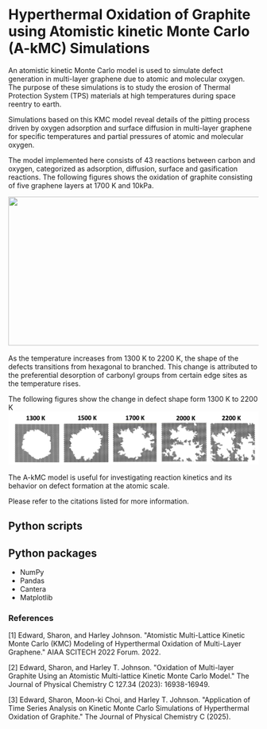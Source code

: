 # Hyperthermal Oxidation of Graphite using Atomistic kinetic Monte Carlo (A-kMC) Simulations
An atomistic kinetic Monte Carlo model is used to simulate defect generation in multi-layer graphene due to atomic and molecular oxygen. The purpose of these simulations is to study the erosion of Thermal Protection System (TPS) materials at high temperatures during space reentry to earth. 

Simulations based on this KMC model reveal details of the pitting process driven by oxygen adsorption and surface diffusion in multi-layer graphene for specific temperatures and partial pressures of atomic and molecular oxygen. 

The model implemented here consists of 43 reactions between carbon and oxygen, categorized as adsorption, diffusion, surface and gasification reactions. The following figures shows the oxidation of graphite consisting of five graphene layers at 1700 K and 10kPa.

<div style="text-align: center;">
<img src="Images/oxidation_1700K_10kPa.png" width="600" height="300">
</div>

As the temperature increases from 1300 K to 2200 K, the shape of the defects transitions from hexagonal to branched. This change is attributed to the preferential desorption of carbonyl groups from certain edge sites as the temperature rises.

The following figures show the change in defect shape form 1300 K to 2200 K
![Image](Images/temperatures.jpg)

The A-kMC model is useful for investigating reaction kinetics and its behavior on defect formation at the atomic scale.

Please refer to the citations listed for more information.

## Python scripts


## Python packages
- NumPy
- Pandas
- Cantera
- Matplotlib

### References
[1] Edward, Sharon, and Harley Johnson. "Atomistic Multi-Lattice Kinetic Monte Carlo (KMC) Modeling of Hyperthermal Oxidation of Multi-Layer Graphene." AIAA SCITECH 2022 Forum. 2022.

[2] Edward, Sharon, and Harley T. Johnson. "Oxidation of Multi-layer Graphite Using an Atomistic Multi-lattice Kinetic Monte Carlo Model." The Journal of Physical Chemistry C 127.34 (2023): 16938-16949.

[3] Edward, Sharon, Moon-ki Choi, and Harley T. Johnson. "Application of Time Series Analysis on Kinetic Monte Carlo Simulations of Hyperthermal Oxidation of Graphite." The Journal of Physical Chemistry C (2025).